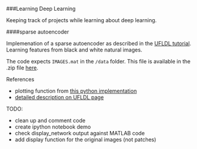 ###Learning Deep Learning

Keeping track of projects while learning about deep learning.

####sparse autoencoder

Implemenation of a sparse autoencoder as described in the [UFLDL tutorial](http://ufldl.stanford.edu/wiki/index.php/Exercise:Sparse_Autoencoder). Learning features from black and white natural images.

The code expects `IMAGES.mat` in the `/data` folder. This file is available in the .zip file [here](http://ufldl.stanford.edu/wiki/resources/sparseae_exercise.zip).

References
- plotting function from [this python implementation](https://github.com/siddharth950/Sparse-Autoencoder)
- [detailed description on UFLDL page](http://nlp.stanford.edu/~socherr/sparseAutoencoder_2011new.pdf)

TODO:
- clean up and comment code
- create ipython notebook demo
- check display_network output against MATLAB code
- add display function for the original images (not patches)


